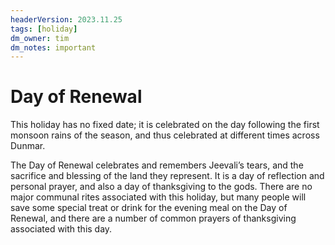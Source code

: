 ```yaml
---
headerVersion: 2023.11.25
tags: [holiday]
dm_owner: tim
dm_notes: important
---
```

# Day of Renewal

This holiday has no fixed date; it is celebrated on the day following the first monsoon rains of the season, and thus celebrated at different times across Dunmar. 

The Day of Renewal celebrates and remembers Jeevali’s tears, and the sacrifice and blessing of the land they represent. It is a day of reflection and personal prayer, and also a day of thanksgiving to the gods. There are no major communal rites associated with this holiday, but many people will save some special treat or drink for the evening meal on the Day of Renewal, and there are a number of common prayers of thanksgiving associated with this day. 